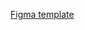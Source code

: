<a href="https://www.figma.com/file/uFZ592DUtFd55FjFtceZPy/Dubai?node-id=0%3A1&t=kQrFIScPLQ2GV2OY-1">Figma template</a>
